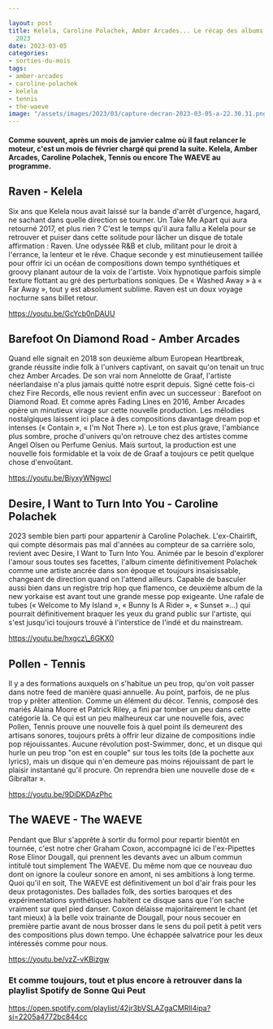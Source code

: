 ```yaml
---

layout: post
title: Kelela, Caroline Polachek, Amber Arcades... Le récap des albums de février
  2023
date: 2023-03-05
categories:
- sorties-du-mois
tags:
- amber-arcades
- caroline-polachek
- kelela
- tennis
- the-waeve
image: "/assets/images/2023/03/capture-decran-2023-03-05-a-22.30.31.png"
---
```


#### Comme souvent, après un mois de janvier calme où il faut relancer le moteur, c'est un mois de février chargé qui prend la suite. Kelela, Amber Arcades, Caroline Polachek, Tennis ou encore The WAEVE au programme.

<!--more-->

## Raven - Kelela

Six ans que Kelela nous avait laissé sur la bande d'arrêt d'urgence, hagard, ne sachant dans quelle direction se tourner. Un Take Me Apart qui aura retourné 2017, et plus rien ? C'est le temps qu'il aura fallu a Kelela pour se retrouver et puiser dans cette solitude pour lâcher un disque de totale affirmation : Raven. Une odyssée R&B et club, militant pour le droit à l'errance, la lenteur et le rêve. Chaque seconde y est minutieusement taillée pour offrir ici un océan de compositions down tempo synthétiques et groovy planant autour de la voix de l'artiste. Voix hypnotique parfois simple texture flottant au gré des perturbations soniques. De « Washed Away » à « Far Away », tout y est absolument sublime. Raven est un doux voyage nocturne sans billet retour.

https://youtu.be/GcYcb0nDAUU

## Barefoot On Diamond Road - Amber Arcades

Quand elle signait en 2018 son deuxième album European Heartbreak, grande réussite indie folk à l'univers captivant, on savait qu'on tenait un truc chez Amber Arcades. De son vrai nom Annelotte de Graaf, l'artiste néerlandaise n'a plus jamais quitté notre esprit depuis. Signé cette fois-ci chez Fire Records, elle nous revient enfin avec un successeur : Barefoot on Diamond Road. Et comme après Fading Lines en 2016, Amber Arcades opère un minutieux virage sur cette nouvelle production. Les mélodies nostalgiques laissent ici place à des compositions davantage dream pop et intenses (« Contain », « I'm Not There »). Le ton est plus grave, l'ambiance plus sombre, proche d'univers qu'on retrouve chez des artistes comme Angel Olsen ou Perfume Genius. Mais surtout, la production est une nouvelle fois formidable et la voix de de Graaf a toujours ce petit quelque chose d'envoûtant.

https://youtu.be/BiyxyWNgwcI

## Desire, I Want to Turn Into You - Caroline Polachek

2023 semble bien parti pour appartenir à Caroline Polachek. L'ex-Chairlift, qui compte désormais pas mal d'années au compteur de sa carrière solo, revient avec Desire, I Want to Turn Into You. Animée par le besoin d'explorer l'amour sous toutes ses facettes, l'album cimente définitivement Polachek comme une artiste ancrée dans son époque et toujours insaisissable, changeant de direction quand on l'attend ailleurs. Capable de basculer aussi bien dans un registre trip hop que flamenco, ce deuxième album de la new yorkaise est avant tout une grande messe pop exigeante. Une rafale de tubes (« Welcome to My Island », « Bunny Is A Rider », « Sunset »...) qui pourrait définitivement braquer les yeux du grand public sur l'artiste, qui s'est jusqu'ici toujours trouvé à l'interstice de l'indé et du mainstream.

https://youtu.be/hxgcz\_6GKX0

## Pollen - Tennis

Il y a des formations auxquels on s'habitue un peu trop, qu'on voit passer dans notre feed de manière quasi annuelle. Au point, parfois, de ne plus trop y prêter attention. Comme un élément du décor. Tennis, composé des mariés Alaina Moore et Patrick Riley, a fini par tomber un peu dans cette catégorie là. Ce qui est un peu malheureux car une nouvelle fois, avec Pollen, Tennis prouve une nouvelle fois à quel point ils demeurent des artisans sonores, toujours prêts à offrir leur dizaine de compositions indie pop réjouissantes. Aucune révolution post-Swimmer, donc, et un disque qui hurle un peu trop "on est en couple" sur tous les toits (de la pochette aux lyrics), mais un disque qui n'en demeure pas moins réjouissant de part le plaisir instantané qu'il procure. On reprendra bien une nouvelle dose de « Gibraltar ».

https://youtu.be/9DiDKDAzPhc

## The WAEVE - The WAEVE

Pendant que Blur s'apprête à sortir du formol pour repartir bientôt en tournée, c'est notre cher Graham Coxon, accompagné ici de l'ex-Pipettes Rose Elinor Dougall, qui prennent les devants avec un album commun intitulé tout simplement The WAEVE. Du même nom que ce nouveau duo dont on ignore la couleur sonore en amont, ni ses ambitions à long terme. Quoi qu'il en soit, The WAEVE est définitivement un bol d'air frais pour les deux protagonistes. Des ballades folk, des sorties baroques et des expérimentations synthétiques habitent ce disque sans que l'on sache vraiment sur quel pied danser. Coxon délaisse majoritairement le chant (et tant mieux) à la belle voix trainante de Dougall, pour nous secouer en première partie avant de nous brosser dans le sens du poil petit à petit vers des compositions plus down tempo. Une échappée salvatrice pour les deux intéressés comme pour nous.

https://youtu.be/vzZ-vKBizgw

### Et comme toujours, tout et plus encore à retrouver dans la playlist Spotify de Sonne Qui Peut

https://open.spotify.com/playlist/42jr3bVSLAZgaCMRll4ipa?si=2205a4772bc844cc

